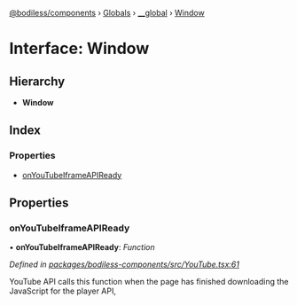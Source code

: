 [@bodiless/components](../README.md) › [Globals](../globals.md) › [__global](../modules/__global.md) › [Window](__global.window.md)

# Interface: Window

## Hierarchy

* **Window**

## Index

### Properties

* [onYouTubeIframeAPIReady](__global.window.md#onyoutubeiframeapiready)

## Properties

###  onYouTubeIframeAPIReady

• **onYouTubeIframeAPIReady**: *Function*

*Defined in [packages/bodiless-components/src/YouTube.tsx:61](https://github.com/johnsonandjohnson/Bodiless-JS/blob/20bd3e1a/packages/bodiless-components/src/YouTube.tsx#L61)*

YouTube API calls this function
when the page has finished downloading the JavaScript for the player API,
